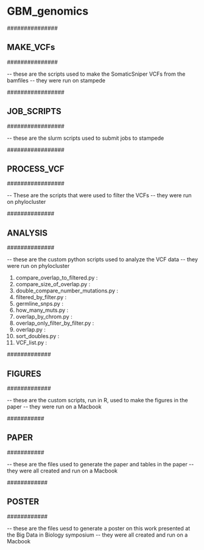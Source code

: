 GBM_genomics
============

###############
## MAKE_VCFs ##
###############

-- these are the scripts used to make the SomaticSniper VCFs from the bamfiles
-- they were run on stampede

#################
## JOB_SCRIPTS ##
#################

-- these are the slurm scripts used to submit jobs to stampede

#################
## PROCESS_VCF ##
#################

-- These are the scripts that were used to filter the VCFs
-- they were run on phylocluster

##############
## ANALYSIS ##
##############
        
-- these are the custom python scripts used to analyze the VCF data
-- they were run on phylocluster

1. compare_overlap_to_filtered.py : 
2. compare_size_of_overlap.py :
3. double_compare_number_mutations.py : 
4. filtered_by_filter.py : 
5. germline_snps.py : 
6. how_many_muts.py : 
7. overlap_by_chrom.py : 
8. overlap_only_filter_by_filter.py : 
9. overlap.py : 
10. sort_doubles.py : 
11. VCF_list.py : 

#############
## FIGURES ##
#############

-- these are the custom scripts, run in R, used to make the figures in the paper
-- they were run on a Macbook

###########
## PAPER ##
###########

-- these are the files used to generate the paper and tables in the paper
-- they were all created and run on a Macbook

############
## POSTER ##
############

-- these are the files uesd to generate a poster on this work presented at the Big Data in Biology symposium
-- they were all created and run on a Macbook

